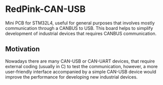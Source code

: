 # RedPink-CAN-USB

Mini PCB for STM32L4, useful for general purposes that involves mostly communication through a CANBUS to USB. This board helps to simplify development of industrial devices that requires CANBUS communication. 

## Motivation

Nowadays there are many CAN-USB or CAN-UART devices, that require external coding (usually in C) to test the communication, however, a more user-friendly interface accompanied by a simple CAN-USB device would improve the performance for developing new industrial devices.
